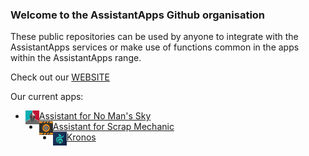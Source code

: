 ### Welcome to the AssistantApps Github organisation

These public repositories can be used by anyone to integrate with the AssistantApps services or make use of functions common in the apps within the AssistantApps range.

Check out our [WEBSITE][website]

Our current apps: 
- [<img align="left" alt="nmsassistant.com" width="22px" src="https://github.com/AssistantApps/.github/raw/main/img/assistantNMS.png" />Assistant for No Man's Sky][assistantnms]
- [<img align="left" alt="scrapassistant.com" width="22px" src="https://github.com/AssistantApps/.github/raw/main/img/assistantSMS.png" />Assistant for Scrap Mechanic][assistantsms]
- [<img align="left" alt="Kronos" width="22px" src="https://github.com/AssistantApps/.github/raw/main/img/kronos.png" />Kronos][assistantKronos]


[website]: https://assistantapps.com?ref=AssistantAppsGithub
[assistantKronos]: https://play.google.com/store/apps/details?id=companion.kronosflutter&ref=AssistantAppsGithub
[assistantnms]: https://nmsassistant.com?ref=AssistantAppsGithub
[assistantsms]: https://scrapassistant.com?ref=AssistantAppsGithub

